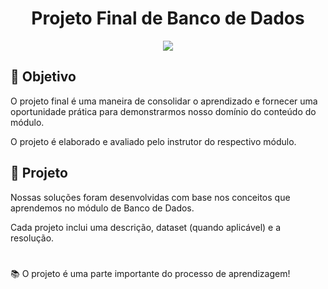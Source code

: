 <h1 align="center">
Projeto Final de Banco de Dados
</h1>

<p align="center">
<img src="https://img.shields.io/static/v1?label=Status&message=AGUARDANDO&color=blue&style=for-the-badge"/>
</p>

## 🎯 Objetivo 

O projeto final é uma maneira de consolidar o aprendizado e fornecer uma oportunidade prática para demonstrarmos nosso domínio do conteúdo do módulo.

O projeto é elaborado e avaliado pelo instrutor do respectivo módulo.

## 📂 Projeto

Nossas soluções foram desenvolvidas com base nos conceitos que aprendemos no módulo de Banco de Dados. 

Cada projeto inclui uma descrição, dataset (quando aplicável) e a resolução. 

#

📚 O projeto é uma parte importante do processo de aprendizagem! 
